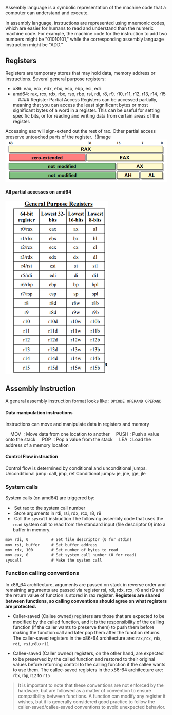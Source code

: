  
Assembly language is a symbolic representation of the machine code that a computer can understand and execute.

In assembly language, instructions are represented using mnemonic codes, which are easier for humans to read and understand than the numeric machine code. For example, the machine code for the instruction to add two numbers might be "01010101," while the corresponding assembly language instruction might be "ADD."

 

## Registers

Registers are temporary stores that may hold data, memory address or instructions.
Several general purpose registers:
- x86: eax, ecx, edx, ebx, esp, ebp, esi, edi
- amd64: rax, rcx, rdx, rbx, rsp, rbp, rsi, rdi, r8, r9, r10, r11, r12, r13, r14, r15
    #### Register Partial Access
Registers can be accessed partially, meaning that you can access the least significant bytes or most significant bytes of a word in a register. This can be useful for setting specific bits, or for reading and writing data from certain areas of the register.

Accessing eax will sign-extend out the rest of rax. Other partial access preserve untouched parts of the register.  ![Image ![Image 1](../images/Capture1.png)

#### All partial accesses on amd64

![Image 2](../images/Capture2.PNG)

## Assembly Instruction
A general assembly instruction format looks like : `OPCODE OPERAND OPERAND`

#### Data manipulation instructions
Instructions can move and manipulate data in registers and memory

    MOV  : Move data from one location to another
    PUSH : Push a value onto the stack
    POP  : Pop a value from the stack
    LEA  : Load the address of a memory location

#### Control Flow instruction
Control flow is determined by conditional and unconditional jumps.
Unconditional jump: call, jmp, ret
Conditional jumps: je, jne, jge, jle

### System calls
System calls (on amd64) are triggered by:
-  Set rax to the system call number
-  Store arguments in rdi, rsi, rdx, rcx, r8, r9
-  Call the `syscall` instruction
The following assembly code that uses the `read` system call to read from the standard input (file descriptor 0) into a buffer in memory.

```
mov rdi, 0          # Set file descriptor (0 for stdin)
mov rsi, buffer     # Set buffer address
mov rdx, 100        # Set number of bytes to read
mov eax, 0          # Set system call number (0 for read)
syscall             # Make the system call
```

### Function calling conventions
In x86_64 architecture, arguments are passed on stack in reverse order and remaining arguments are passed via register rsi, rdi, rdx, rcx, r8 and r9 and the return value of function is stored in rax register.
**Registers are shared between functions, so calling conventions should agree on what registers are protected.**
- Caller-saved (Callee owned) registers are those that are expected to be modified by the called function, and it is the responsibility of the calling function (if the caller wants to preserve them) to push them before making the function call and later pop them after the function returns. The caller-saved registers in the x86-64 architecture are: `rax`,`rcx`, `rdx`, `rdi`,  `rsi`,`r8`to `r11`

- Callee-saved (Caller owned) registers, on the other hand, are expected to be preserved by the called function and restored to their original values before returning control to the calling function if the callee wants to use them. The callee-saved registers in the x86-64 architecture are: `rbx`,`rbp`,`r12` to `r15`

>It is important to note that these conventions are not enforced by the hardware, but are followed as a matter of convention to ensure compatibility between functions. A function can modify any register it wishes, but it is generally considered good practice to follow the caller-saved/callee-saved conventions to avoid unexpected behavior.